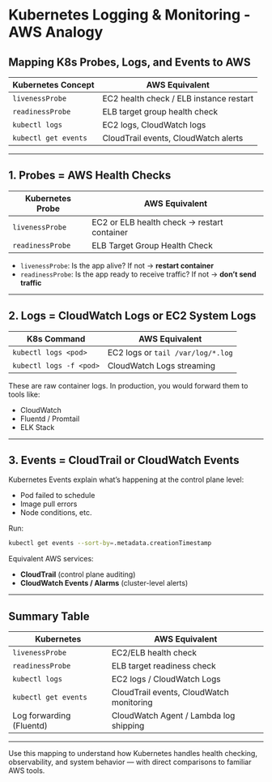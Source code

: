 # Kubernetes Logging & Monitoring - AWS Analogy

## Mapping K8s Probes, Logs, and Events to AWS

| Kubernetes Concept       | AWS Equivalent                                |
|--------------------------|-----------------------------------------------|
| `livenessProbe`          | EC2 health check / ELB instance restart       |
| `readinessProbe`         | ELB target group health check                 |
| `kubectl logs`           | EC2 logs, CloudWatch logs                     |
| `kubectl get events`     | CloudTrail events, CloudWatch alerts          |

---

## 1. Probes = AWS Health Checks

| Kubernetes Probe      | AWS Equivalent                              |
|------------------------|---------------------------------------------|
| `livenessProbe`       | EC2 or ELB health check → restart container |
| `readinessProbe`      | ELB Target Group Health Check               |

- `livenessProbe`: Is the app alive? If not → **restart container**
- `readinessProbe`: Is the app ready to receive traffic? If not → **don’t send traffic**

---

## 2. Logs = CloudWatch Logs or EC2 System Logs

| K8s Command              | AWS Equivalent                    |
|--------------------------|------------------------------------|
| `kubectl logs <pod>`     | EC2 logs or `tail /var/log/*.log`  |
| `kubectl logs -f <pod>`  | CloudWatch Logs streaming         |

These are raw container logs. In production, you would forward them to tools like:
- CloudWatch
- Fluentd / Promtail
- ELK Stack

---

## 3. Events = CloudTrail or CloudWatch Events

Kubernetes Events explain what’s happening at the control plane level:
- Pod failed to schedule
- Image pull errors
- Node conditions, etc.

Run:
```bash
kubectl get events --sort-by=.metadata.creationTimestamp
```

Equivalent AWS services:
- **CloudTrail** (control plane auditing)
- **CloudWatch Events / Alarms** (cluster-level alerts)

---

## Summary Table

| Kubernetes              | AWS Equivalent                             |
|-------------------------|--------------------------------------------|
| `livenessProbe`         | EC2/ELB health check                       |
| `readinessProbe`        | ELB target readiness check                |
| `kubectl logs`          | EC2 logs / CloudWatch Logs                |
| `kubectl get events`    | CloudTrail events, CloudWatch monitoring  |
| Log forwarding (Fluentd)| CloudWatch Agent / Lambda log shipping    |

---

Use this mapping to understand how Kubernetes handles health checking, observability, and system behavior — with direct comparisons to familiar AWS tools.
